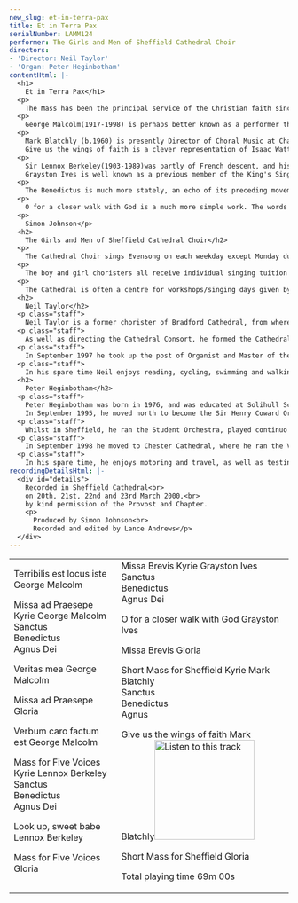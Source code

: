 ```yaml
---
new_slug: et-in-terra-pax
title: Et in Terra Pax
serialNumber: LAMM124
performer: The Girls and Men of Sheffield Cathedral Choir
directors:
- 'Director: Neil Taylor'
- 'Organ: Peter Heginbotham'
contentHtml: |-
  <h1>
    Et in Terra Pax</h1>
  <p>
    The Mass has been the principal service of the Christian faith since Jesus instructed his disciples to "do this in remembrance of me" at the Last Supper (Maundy Thursday). This pivotal point in the Passion story becomes the focus of millions of Christians whenever a Eucharist takes place: "with this bread and this cup we make the memorial of his saving passion, his resurrection from the dead, and his glorious ascension into heaven, and we look for the coming of his kingdom" (from the Eucharistic Prayer). In Sheffield Cathedral the Mass is celebrated daily; on Sundays and feast days the Eucharistic dramaturgy is enriched further through the inclusion of music. The points of the service at which music can replace the spoken word are normally Kyrie, Gloria, Sanctus, Benedictus and Agnus Dei, though only rarely are all these movements heard in a service. Added to this, choirs often sing motets during the mass (usually during communion), which can colour the liturgical year through the appropriateness of their texts.</p>
  <p>
    George Malcolm(1917-1998) is perhaps better known as a performer than for his compositions. His work as Master of the Music at Westminster Cathedral from 1947-1959 is highly regarded, and it seems likely that all the works by Malcolm on this recording were written with that choir in mind. The Missa ad Praesepe (Mass of the Crib) is an unusual and unique work that is both playful and simple; it is also surprising as a Mass in that it is intended for a particular time of the liturgical calendar, Christmas. For much of the piece the composer makes use of basic block chord harmonies in the choir parts, whilst the organ weaves attractive folk song-like melodies. Verbum Caro Factus Est derives its impact from the contrast between Chorale-type verses for unaccompanied lower voices and the fanfare response for full choir and organ. Terribilis est Locus Iste and Veritas Mea owe much to the motets of Anton Bruckner.</p>
  <p>
    Mark Blatchly (b.1960) is presently Director of Choral Music at Charterhouse, following spells as Organ Scholar at Christ Church Oxford, Assistant Organist at Gloucester Cathedral, and Organist at St Edmundsbury Cathedral. In writing his Short Mass for Sheffield for Neil Taylor and the Cathedral Choir, Blatchly has been mindful of the two settings on this recording that are associated with Westminster Cathedral - George Malcolm's Missa ad Praesepe, and Lennox Berkeley's Missa Brevis, both of which are models of economic writing for voices and organ. Recently he has also been influenced by the music of Canteloube Ð music kept simple by the most complicated means. He has also attempted to satisfy Neil Taylor 's exacting stipulation that it should be a playful piece.<br>
    Give us the wings of faith is a clever representation of Isaac Watts ' text, both through the vocal lines and the accompaniment. It was written at the request of Dr Barry Rose to fill the gap in the repertoire of Saints ' day anthems for high voices, and was first performed by the boys of St Alban's Abbey under Rose in February 1989.</p>
  <p>
    Sir Lennox Berkeley(1903-1989)was partly of French descent, and his musical education seems to have been based mainly in Paris, where from 1926-1933 he was a pupil of Nadia Boulanger. The French influence is evident in his Mass for five voices, which was written for Colin Mawby and the choir of Westminster Cathedral in the early 1960s. For the duration of the Mass the vocal writing is technically demanding, whilst nevertheless economical, and its designation for five parts with divided treble gives an indication of the standard maintained by the Westminster Choir at the time. The Kyrie is in a mirror format, emphasising the text. It opens and closes on a single line of music, and contrasts contrapuntal fluidity in the 'Kyries' with a passionate, more homophonic 'Christe eleison'. Following a placid opening ('et in terra pax'), the Gloria develops a vibrant rhythmic momentum at 'laudamus te', before giving way to a more lyrical 'Domini fili'. The 'Quoniam' returns us to the earlier restlessness and the driving 'Cum Sancto' transports the listener to the inevitable conclusion. The Sanctus falls into three separate but linked sections. The ethereal, almost ecstatic opening is interrupted by a more aggressive 'Pleni sunt coeli', before the work erupts into a vital 'Hosanna', which cumulates into a shout-like chanting of the text before retreating into the mystery of the opening. The Benedictus is characterised by the falling phrase with which it opens, over which a solo treble voice can be heard in prayer-like veneration. The return of the 'Hosanna' reminds us of the Sanctus, but this time the elements are more disparate. A brooding, mysterious Agnus Dei opens with a single line of music in all five parts. A feature of the piece is the way in which Berkeley builds up the parts cumulatively at various points. The Agnus, and indeed the work as a whole, resolves itself in the bright and serene key of B major.Look up, sweet babe, an Epiphany-tide anthem, was published in 1957, shortly after Berkeley had completed his operas Ruth and A Dinner Engagement. A heavenly treble solo and its subsequent development by the full choir gives way to a more turbulent middle section, before the organ 's gently undulating chords return us to the opening material.<br>
    Grayston Ives is well known as a previous member of the King's Singers. More recently he has achieved prominence in the musical world as Director of Music at Magdalen College, Oxford, and also through his compositional work. The Missa Brevis was written for the choir of New College, Oxford, and first performed by them on 12th March 1987. The expressive soprano and tenor melodies of the Kyrie are contrasted and combined with a chant-like recitation of the text from the other parts, whilst the organ, which assumes a prominent role throughout the Missa Brevis, gently saunters with its pedal part. The opening dialogue between Organ and Choir in the Gloria reminds one of the practice of alternatim in French Cathedrals. This powerful opening gives way to a much smoother 'Qui tollis', itself a dialogue between Soprano and Tenor soloists that is laid upon a sombre unison 'Miserere nobis'. The Quoniam returns us to the urgency and excitement of the opening before the movement ends on an exhilarating ninth chord. The opening of the Sanctus is marked 'Broadly (like tolling bells)' an effect that is compounded by the mixture tone of the organ, and clever use of accents in the vocal parts. The 'Pleni sunt coeli' is a dance over a vigorous pedal line; the resulting cumulation and conclusion of the Sanctus is hugely dramatic.</p>
  <p>
    The Benedictus is much more stately, an echo of its preceding movement, which juxtaposes homophonic writing with polyphonic writing at 'in nomine'. Like the Kyrie, the Agnus Dei contrasts a very sustained tune with simple recitations at 'miserere nobis' and 'dona nobis pacem'. The organ interlaces its own independent melody whilst maintaining the momentum with an ostinato bass.</p>
  <p>
    O for a closer walk with God is a much more simple work. The words will be familiar from many hymn books as those of William Cowper (1731-1800). A clear melody in E flat major weaves its way through the piece, appearing in a minor guise in the third stanza. The richer final verse eventually subsides, and the organ postlude leads us heavenward.</p>
  <p>
    Simon Johnson</p>
  <h2>
    The Girls and Men of Sheffield Cathedral Choir</h2>
  <p>
    The Cathedral Choir sings Evensong on each weekday except Monday during term-time at 5.45pm. Sunday services consist of the Sung Eucharist at 10.30am and Evensong at 6.30pm. Currently there are some 60 - 70 young people involved in the Cathedral Choir. These children attend schools all over the city of Sheffield, and come in to rehearsals and services up to five times each week to be joined by the Cathedral Songmen and Student Songmen.</p>
  <p>
    The boy and girl choristers all receive individual singing tuition from a specialist vocal tutor during their time in the choir, and, in addition to their regular services, the Cathedral Choir often gives concerts in the Cathedral and beyond, broadcasts on radio and television, and tours at home and abroad. In the last two years the choir has toured in Germany, Holland, the South Coast of England, and the West Country; future plans include East Anglia and the USA.</p>
  <p>
    The Cathedral is often a centre for workshops/singing days given by distinguished visiting musicians, including Sir David Willcocks, John Rutter, Scott Stroman, Ralph Allwood and Michael Brewer.</p>
  <h2>
    Neil Taylor</h2>
  <p class="staff">
    Neil Taylor is a former chorister of Bradford Cathedral, from where he gained a Scholarship to the Royal College of Music. He was organ scholar at St Albans Cathedral, and in 1990 was appointed Assistant Organist at Norwich Cathedral. As well as premiering many new works in his time at Norwich, he made numerous broadcasts and recordings with the Cathedral Choir, which have received high critical acclaim, and toured with them on the continent and in the USA.</p>
  <p class="staff">
    As well as directing the Cathedral Consort, he formed the Cathedral Girls ' Choir in 1995 which completed its first CD recording and made a highly successful tour of Germany in 1997. He has directed choral courses as far afield as Aldeburgh and Mexico City, and is a regular member of staff on the Eton Choral Courses.</p>
  <p class="staff">
    In September 1997 he took up the post of Organist and Master of the Music at Sheffield Cathedral. Since then he has made the premiére recording of the Henry Willis III organ in Sheffield City Hall with Harlequin Brass (Music for a Millennium - Classic FM Magazine 's CD of the Year Award Winner) and a disc of Christmas classics (A Ceremony of Carols) with the Cathedral Choir.</p>
  <p class="staff">
    In his spare time Neil enjoys reading, cycling, swimming and walking. A keen cook, he is also an enthusiast of real ales and good wines.</p>
  <h2>
    Peter Heginbotham</h2>
  <p class="staff">
    Peter Heginbotham was born in 1976, and was educated at Solihull School, where he was a Music Scholar. In 1994, he was appointed to the Organ Scholarship of Truro Cathedral, also acting as an Assistant Housemaster at Polwhele House School, and a visiting bassoon teacher at Truro School.<br>
    In September 1995, he moved north to become the Sir Henry Coward Organ Scholar at Sheffield Cathedral and University, where he gained the degree of B.Mus.</p>
  <p class="staff">
    Whilst in Sheffield, he ran the Student Orchestra, played continuo for the "Operaworks" production of "Dido and Aeneas" at the 1997 Edinburgh International Festival, was Chairman of the University Summer Music Festival in 1998, and was Secretary to the Management Committee of the Cathedral Arts Festival. He also accompanied the Sheffield choirs on tour, both in the UK and in Germany.</p>
  <p class="staff">
    In September 1998 he moved to Chester Cathedral, where he ran the Voluntary Choir and played for the Cathedral Girls Choir on tour in Paris and Sens. He also ran a 70 strong choral society near Liverpool. He has been Assistant Master of the Music at Sheffield Cathedral since November 1999.</p>
  <p class="staff">
    In his spare time, he enjoys motoring and travel, as well as testing the results of other peoples ' cooking.</p>
recordingDetailsHtml: |-
  <div id="details">
    Recorded in Sheffield Cathedral<br>
    on 20th, 21st, 22nd and 23rd March 2000,<br>
    by kind permission of the Provost and Chapter.
    <p>
      Produced by Simon Johnson<br>
      Recorded and edited by Lance Andrews</p>
  </div>
---
```


<table class="tracktable">
  <tbody>
    <tr>
      <td class="column1">
        <span class="trackname">Terribilis est locus iste </span> <span class="composer"> George Malcolm</span>
        <p>
          <span class="trackname">Missa ad Praesepe Kyrie </span> <span class="composer">George Malcolm</span><br>
          <span class="trackname"> Sanctus<br>
            Benedictus<br>
            Agnus Dei</span></p>
        <p>
          <span class="trackname">Veritas mea </span> <span class="composer">George Malcolm</span></p>
        <p>
          <span class="trackname">Missa ad Praesepe </span> <span class="composer">Gloria</span></p>
        <p>
          <span class="trackname">Verbum caro factum est </span> <span class="composer">George Malcolm</span></p>
        <p>
          <span class="trackname">Mass for Five Voices Kyrie </span> <span class="composer">Lennox Berkeley</span><br>
          <span class="trackname"> Sanctus<br>
            Benedictus<br>
            Agnus Dei</span></p>
        <p>
          <span class="trackname">Look up, sweet babe </span> <span class="composer">Lennox Berkeley</span></p>
        <p>
          <span class="trackname">Mass for Five Voices </span> <span class="composer">Gloria</span></p>
      </td>
      <td class="column2">
        <span class="trackname">Missa Brevis Kyrie </span> <span class="composer">Grayston Ives</span><br>
        <span class="trackname"> Sanctus<br>
          Benedictus<br>
          Agnus Dei</span>
        <p>
          <span class="trackname">O for a closer walk with God </span> <span class="composer">Grayston Ives</span></p>
        <p>
          <span class="trackname">Missa Brevis </span> <span class="composer">Gloria</span></p>
        <p>
          <span class="trackname">Short Mass for Sheffield Kyrie </span> <span class="composer">Mark Blatchly</span><br>
          <span class="trackname"> Sanctus<br>
            Benedictus<br>
            Agnus</span></p>
        <p>
          <span class="trackname">Give us the wings of faith </span> <span class="composer">Mark Blatchly</span><span class="trackname"><a href="cliplinks/closerwk%20.ram"><img alt="Listen to this track" src="/web/20120720022715im_/http://www.lammas.co.uk/images/listen.gif" width="180"></a></span></p>
        <p>
          <span class="trackname">Short Mass for Sheffield </span> <span class="composer">Gloria</span></p>
        <p>						<span id="playingtime">Total playing time 69m 00s</span></p>
      </td>
    </tr>
  </tbody>
</table>
